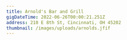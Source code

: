 ```yaml
---
title: Arnold's Bar and Grill
gigDateTime: 2022-06-26T00:00:21.251Z
address: 210 E 8th St, Cincinnati, OH 45202
thumbnail: /images/uploads/arnolds.jfif
---
```

